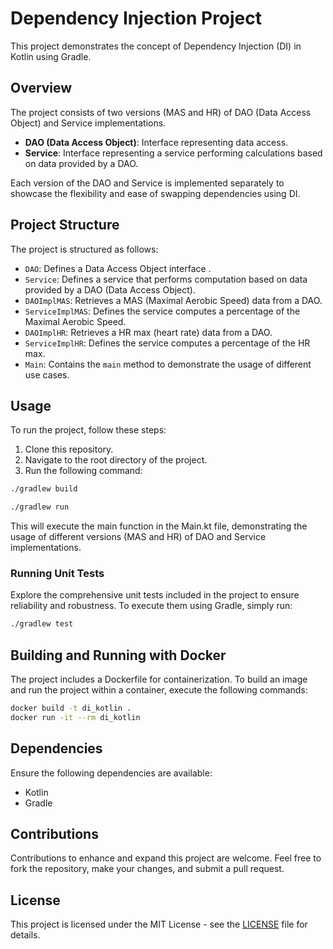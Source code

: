 # Dependency Injection Project

This project demonstrates the concept of Dependency Injection (DI) in Kotlin using Gradle.

## Overview

The project consists of two versions (MAS and HR) of DAO (Data Access Object) and Service implementations.

- **DAO (Data Access Object)**: Interface representing data access.
- **Service**: Interface representing a service performing calculations based on data provided by a DAO.

Each version of the DAO and Service is implemented separately to showcase the flexibility and ease of swapping dependencies using DI.

## Project Structure

The project is structured as follows:

- `DAO`: Defines a Data Access Object interface .
- `Service`: Defines a service that performs computation based on data provided by a DAO (Data Access Object).
- `DAOImplMAS`: Retrieves a MAS (Maximal Aerobic Speed) data from a DAO.
- `ServiceImplMAS`: Defines the service computes a percentage of the Maximal Aerobic Speed.
- `DAOImplHR`: Retrieves a HR max (heart rate) data from a DAO.
- `ServiceImplHR`: Defines the service computes a percentage of the HR max.
- `Main`: Contains the `main` method to demonstrate the usage of different use cases.

## Usage

To run the project, follow these steps:

1. Clone this repository.
2. Navigate to the root directory of the project.
3. Run the following command:

```bash
./gradlew build
```

```bash
./gradlew run
```
This will execute the main function in the Main.kt file, demonstrating the usage of different versions (MAS and HR) of DAO and Service implementations.

### Running Unit Tests

Explore the comprehensive unit tests included in the project to ensure reliability and robustness. To execute them using Gradle, simply run:

```bash
./gradlew test
```

## Building and Running with Docker

The project includes a Dockerfile for containerization. To build an image and run the project within a container, execute the following commands:

```bash
docker build -t di_kotlin .
docker run -it --rm di_kotlin
```

## Dependencies

Ensure the following dependencies are available:

- Kotlin
- Gradle

## Contributions

Contributions to enhance and expand this project are welcome. Feel free to fork the repository, make your changes, and submit a pull request.

## License

This project is licensed under the MIT License - see the [LICENSE](LICENSE) file for details.